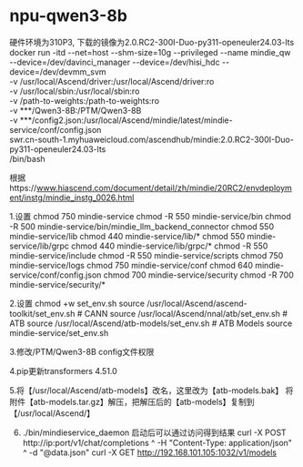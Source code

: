 # npu-qwen3-8b
硬件环境为310P3, 下载的镜像为2.0.RC2-300I-Duo-py311-openeuler24.03-lts
docker run -itd --net=host --shm-size=10g --privileged --name mindie_qw \
	--device=/dev/davinci_manager --device=/dev/hisi_hdc --device=/dev/devmm_svm \
	-v /usr/local/Ascend/driver:/usr/local/Ascend/driver:ro \
	-v /usr/local/sbin:/usr/local/sbin:ro \
	-v /path-to-weights:/path-to-weights:ro \
	-v ***/Qwen3-8B:/PTM/Qwen3-8B \
	-v ***/config2.json:/usr/local/Ascend/mindie/latest/mindie-service/conf/config.json \
	swr.cn-south-1.myhuaweicloud.com/ascendhub/mindie:2.0.RC2-300I-Duo-py311-openeuler24.03-lts \
	/bin/bash
 
根据https://www.hiascend.com/document/detail/zh/mindie/20RC2/envdeployment/instg/mindie_instg_0026.html

1.设置
chmod 750 mindie-service
chmod -R 550 mindie-service/bin
chmod -R 500 mindie-service/bin/mindie_llm_backend_connector
chmod 550 mindie-service/lib
chmod 440 mindie-service/lib/*
chmod 550 mindie-service/lib/grpc
chmod 440 mindie-service/lib/grpc/*
chmod -R 550 mindie-service/include
chmod -R 550 mindie-service/scripts
chmod 750 mindie-service/logs
chmod 750 mindie-service/conf
chmod 640 mindie-service/conf/config.json
chmod 700 mindie-service/security
chmod -R 700 mindie-service/security/*

2.设置
chmod +w set_env.sh 
source /usr/local/Ascend/ascend-toolkit/set_env.sh                                 # CANN
source /usr/local/Ascend/nnal/atb/set_env.sh                                       # ATB
source /usr/local/Ascend/atb-models/set_env.sh                                # ATB Models
source mindie-service/set_env.sh

3.修改/PTM/Qwen3-8B config文件权限

4.pip更新transformers 4.51.0

5.将【/usr/local/Ascend/atb-models】改名，这里改为【atb-models.bak】
将附件【atb-models.tar.gz】解压，把解压后的【atb-models】复制到【/usr/local/Ascend/】

6. ./bin/mindieservice_daemon
启动后可以通过访问得到结果
curl -X POST http://ip:port/v1/chat/completions ^
-H "Content-Type: application/json" ^
-d "@data.json"
curl -X GET http://192.168.101.105:1032/v1/models 

